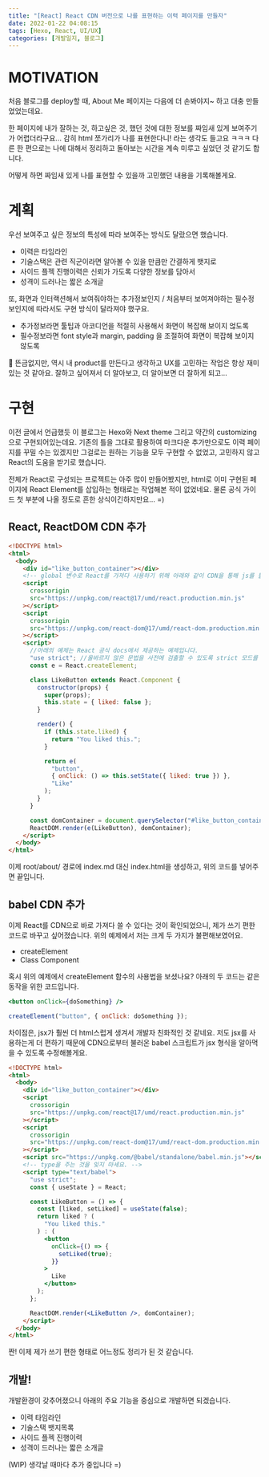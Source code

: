 ```yaml
---
title: "[React] React CDN 버전으로 나를 표현하는 이력 페이지를 만들자"
date: 2022-01-22 04:08:15
tags: [Hexo, React, UI/UX]
categories: [개발일지, 블로그]
---
```


# MOTIVATION

처음 블로그를 deploy할 때, About Me 페이지는 다음에 더 손봐야지~ 하고 대충 만들었었는데요.

한 페이지에 내가 잘하는 것, 하고싶은 것, 했던 것에 대한 정보를 짜임새 있게 보여주기가 어렵더라구요... 감히 html 쪼가리가 나를 표현한다니! 라는 생각도 들고요 ㅋㅋㅋ
다른 한 편으로는 나에 대해서 정리하고 돌아보는 시간을 계속 미루고 싶었던 것 같기도 합니다.

어떻게 하면 짜임새 있게 나를 표현할 수 있을까 고민했던 내용을 기록해볼게요.

# 계획

우선 보여주고 싶은 정보의 특성에 따라 보여주는 방식도 달랐으면 했습니다.

- 이력은 타임라인
- 기술스택은 관련 직군이라면 알아볼 수 있을 만큼만 간결하게 뱃지로
- 사이드 플젝 진행이력은 신뢰가 가도록 다양한 정보를 담아서
- 성격이 드러나는 짧은 소개글

또, 화면과 인터랙션해서 보여줘야하는 추가정보인지 / 처음부터 보여져야하는 필수정보인지에 따라서도 구현 방식이 달라져야 했구요.

- 추가정보라면 툴팁과 아코디언을 적절히 사용해서 화면이 복잡해 보이지 얺도록
- 필수정보라면 font style과 margin, padding 을 조절하여 화면이 복잡해 보이지 않도록

🤔 뜬금없지만, 역시 내 product를 만든다고 생각하고 UX를 고민하는 작업은 항상 재미있는 것 같아요. 잘하고 싶어져서 더 알아보고, 더 알아보면 더 잘하게 되고...

# 구현

이전 글에서 언급했듯 이 블로그는 Hexo와 Next theme 그리고 약간의 customizing으로 구현되어있는데요. 기존의 틀을 그대로 활용하여 마크다운 추가만으로도 이력 페이지를 꾸밀 수는 있겠지만 그걸로는 원하는 기능을 모두 구현할 수 없었고, 고민하지 않고 React의 도움을 받기로 했습니다.

전체가 React로 구성되는 프로젝트는 아주 많이 만들어봤지만, html로 이미 구현된 페이지에 React Element를 삽입하는 형태로는 작업해본 적이 없었네요. 물론 공식 가이드 첫 부분에 나올 정도로 흔한 상식이긴하지만요... =)

## React, ReactDOM CDN 추가

```html
<!DOCTYPE html>
<html>
  <body>
    <div id="like_button_container"></div>
    <!-- global 변수로 React를 가져다 사용하기 위해 아래와 같이 CDN을 통해 js를 불러오도록 합니다. -->
    <script
      crossorigin
      src="https://unpkg.com/react@17/umd/react.production.min.js"
    ></script>
    <script
      crossorigin
      src="https://unpkg.com/react-dom@17/umd/react-dom.production.min.js"
    ></script>
    <script>
      //아래의 예제는 React 공식 docs에서 제공하는 예제입니다.
      "use strict"; //올바르지 않은 문법을 사전에 검출할 수 있도록 strict 모드를 쓴다는 의미라네요.
      const e = React.createElement;

      class LikeButton extends React.Component {
        constructor(props) {
          super(props);
          this.state = { liked: false };
        }

        render() {
          if (this.state.liked) {
            return "You liked this.";
          }

          return e(
            "button",
            { onClick: () => this.setState({ liked: true }) },
            "Like"
          );
        }
      }

      const domContainer = document.querySelector("#like_button_container");
      ReactDOM.render(e(LikeButton), domContainer);
    </script>
  </body>
</html>
```

이제 root/about/ 경로에 index.md 대신 index.html을 생성하고, 위의 코드를 넣어주면 끝입니다.

## babel CDN 추가

이제 React를 CDN으로 바로 가져다 쓸 수 있다는 것이 확인되었으니, 제가 쓰기 편한 코드로 바꾸고 싶어졌습니다.
위의 예제에서 저는 크게 두 가지가 불편해보였어요.

- createElement
- Class Component

혹시 위의 예제에서 createElement 함수의 사용법을 보셨나요? 아래의 두 코드는 같은 동작을 위한 코드입니다.

```jsx
<button onClick={doSomething} />
```

```javascript
createElement("button", { onClick: doSomething });
```

차이점은, jsx가 훨씬 더 html스럽게 생겨서 개발자 친화적인 것 같네요. 저도 jsx를 사용하는게 더 편하기 때문에 CDN으로부터 불러온 babel 스크립트가 jsx 형식을 알아먹을 수 있도록 수정해볼게요.

```html
<!DOCTYPE html>
<html>
  <body>
    <div id="like_button_container"></div>
    <script
      crossorigin
      src="https://unpkg.com/react@17/umd/react.production.min.js"
    ></script>
    <script
      crossorigin
      src="https://unpkg.com/react-dom@17/umd/react-dom.production.min.js"
    ></script>
    <script src="https://unpkg.com/@babel/standalone/babel.min.js"></script>
    <!-- type을 주는 것을 잊지 마세요. -->
    <script type="text/babel">
      "use strict";
      const { useState } = React;

      const LikeButton = () => {
        const [liked, setLiked] = useState(false);
        return liked ? (
          "You liked this."
        ) : (
          <button
            onClick={() => {
              setLiked(true);
            }}
          >
            Like
          </button>
        );
      };

      ReactDOM.render(<LikeButton />, domContainer);
    </script>
  </body>
</html>
```

짠! 이제 제가 쓰기 편한 형태로 어느정도 정리가 된 것 같습니다.

## 개발!

개발환경이 갖추어졌으니 아래의 주요 기능을 중심으로 개발하면 되겠습니다.

- 이력 타임라인
- 기술스택 뱃지목록
- 사이드 플젝 진행이력
- 성격이 드러나는 짧은 소개글

(WIP) 생각날 때마다 추가 중입니다 =)
